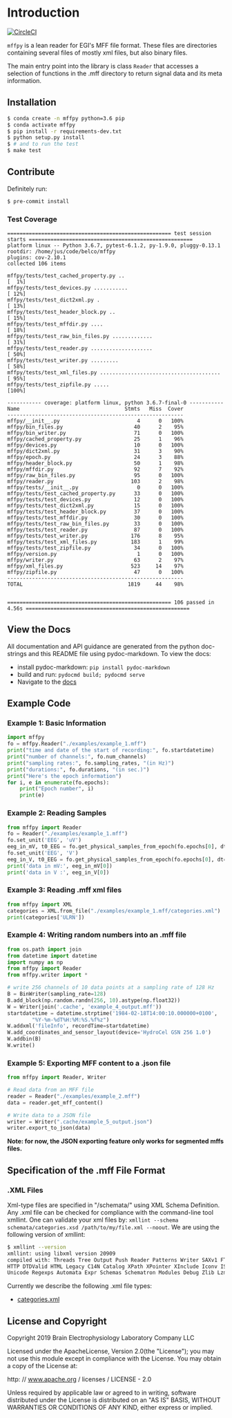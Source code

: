 # Introduction

[![CircleCI](https://circleci.com/gh/BEL-Public/mffpy.svg?style=svg)](https://circleci.com/gh/BEL-Public/mffpy)

`mffpy` is a lean reader for EGI's MFF file format.  These files are
directories containing several files of mostly xml files, but also binary
files.

The main entry point into the library is class `Reader` that accesses a
selection of functions in the .mff directory to return signal data and its meta
information.

## Installation

```bash
$ conda create -n mffpy python=3.6 pip
$ conda activate mffpy
$ pip install -r requirements-dev.txt
$ python setup.py install
$ # and to run the test
$ make test
```

## Contribute

Definitely run:
```bash
$ pre-commit install
```

### Test Coverage

```
===================================================== test session starts =====================================================
platform linux -- Python 3.6.7, pytest-6.1.2, py-1.9.0, pluggy-0.13.1
rootdir: /home/jus/code/belco/mffpy
plugins: cov-2.10.1
collected 106 items

mffpy/tests/test_cached_property.py ..                                                                                  [  1%]
mffpy/tests/test_devices.py ...........                                                                                 [ 12%]
mffpy/tests/test_dict2xml.py .                                                                                          [ 13%]
mffpy/tests/test_header_block.py ..                                                                                     [ 15%]
mffpy/tests/test_mffdir.py ....                                                                                         [ 18%]
mffpy/tests/test_raw_bin_files.py .............                                                                         [ 31%]
mffpy/tests/test_reader.py ....................                                                                         [ 50%]
mffpy/tests/test_writer.py .........                                                                                    [ 58%]
mffpy/tests/test_xml_files.py .......................................                                                   [ 95%]
mffpy/tests/test_zipfile.py .....                                                                                       [100%]

----------- coverage: platform linux, python 3.6.7-final-0 -----------
Name                                  Stmts   Miss  Cover
---------------------------------------------------------
mffpy/__init__.py                         4      0   100%
mffpy/bin_files.py                       40      2    95%
mffpy/bin_writer.py                      71      0   100%
mffpy/cached_property.py                 25      1    96%
mffpy/devices.py                         10      0   100%
mffpy/dict2xml.py                        31      3    90%
mffpy/epoch.py                           24      3    88%
mffpy/header_block.py                    50      1    98%
mffpy/mffdir.py                          92      7    92%
mffpy/raw_bin_files.py                   95      0   100%
mffpy/reader.py                         103      2    98%
mffpy/tests/__init__.py                   0      0   100%
mffpy/tests/test_cached_property.py      33      0   100%
mffpy/tests/test_devices.py              12      0   100%
mffpy/tests/test_dict2xml.py             15      0   100%
mffpy/tests/test_header_block.py         37      0   100%
mffpy/tests/test_mffdir.py               30      0   100%
mffpy/tests/test_raw_bin_files.py        33      0   100%
mffpy/tests/test_reader.py               87      0   100%
mffpy/tests/test_writer.py              176      8    95%
mffpy/tests/test_xml_files.py           183      1    99%
mffpy/tests/test_zipfile.py              34      0   100%
mffpy/version.py                          1      0   100%
mffpy/writer.py                          63      2    97%
mffpy/xml_files.py                      523     14    97%
mffpy/zipfile.py                         47      0   100%
---------------------------------------------------------
TOTAL                                  1819     44    98%


===================================================== 106 passed in 4.56s =====================================================
```

## View the Docs

All documentation and API guidance are generated from the python doc-strings
and this README file using pydoc-markdown.  To view the docs:

* install pydoc-markdown: `pip install pydoc-markdown`
* build and run:  `pydocmd build; pydocmd serve`
* Navigate to the [docs](http://localhost:8000)

## Example Code

### Example 1:  Basic Information

```python
import mffpy
fo = mffpy.Reader("./examples/example_1.mff")
print("time and date of the start of recording:", fo.startdatetime)
print("number of channels:", fo.num_channels)
print("sampling rates:", fo.sampling_rates, "(in Hz)")
print("durations:", fo.durations, "(in sec.)")
print("Here's the epoch information")
for i, e in enumerate(fo.epochs):
    print("Epoch number", i)
    print(e)
```

### Example 2: Reading Samples

```python
from mffpy import Reader
fo = Reader("./examples/example_1.mff")
fo.set_unit('EEG', 'uV')
eeg_in_mV, t0_EEG = fo.get_physical_samples_from_epoch(fo.epochs[0], dt=0.1)['EEG']
fo.set_unit('EEG', 'V')
eeg_in_V, t0_EEG = fo.get_physical_samples_from_epoch(fo.epochs[0], dt=0.1)['EEG']
print('data in mV:', eeg_in_mV[0])
print('data in V :', eeg_in_V[0])
```

### Example 3: Reading .mff xml files

```python
from mffpy import XML
categories = XML.from_file("./examples/example_1.mff/categories.xml")
print(categories['ULRN'])
```

### Example 4: Writing random numbers into an .mff file

```python
from os.path import join
from datetime import datetime
import numpy as np
from mffpy import Reader
from mffpy.writer import *

# write 256 channels of 10 data points at a sampling rate of 128 Hz
B = BinWriter(sampling_rate=128)
B.add_block(np.random.randn(256, 10).astype(np.float32))
W = Writer(join('.cache', 'example_4_output.mff'))
startdatetime = datetime.strptime('1984-02-18T14:00:10.000000+0100',
        "%Y-%m-%dT%H:%M:%S.%f%z")
W.addxml('fileInfo', recordTime=startdatetime)
W.add_coordinates_and_sensor_layout(device='HydroCel GSN 256 1.0')
W.addbin(B)
W.write()
```


### Example 5: Exporting MFF content to a .json file

```python
from mffpy import Reader, Writer

# Read data from an MFF file
reader = Reader("./examples/example_2.mff")
data = reader.get_mff_content()

# Write data to a JSON file
writer = Writer(".cache/example_5_output.json")
writer.export_to_json(data)
```
**Note: for now, the JSON exporting feature only works for segmented mffs files.**

## Specification of the .mff File Format

### .XML Files

Xml-type files are specified in "/schemata/" using XML Schema Definition.  Any
.xml file can be checked for compliance with the command-line tool xmllint.
One can validate your xml files by: `xmllint --schema schemata/categories.xsd
/path/to/my/file.xml --noout`.  We are using the following version of xmllint:

```bash
$ xmllint --version
xmllint: using libxml version 20909
compiled with: Threads Tree Output Push Reader Patterns Writer SAXv1 FTP
HTTP DTDValid HTML Legacy C14N Catalog XPath XPointer XInclude Iconv ISO8859X
Unicode Regexps Automata Expr Schemas Schematron Modules Debug Zlib Lzma
```

Currently we describe the following .xml file types:

- [categories.xml](schemata/categories.xsd)


## License and Copyright

Copyright 2019 Brain Electrophysiology Laboratory Company LLC

Licensed under the ApacheLicense, Version 2.0(the "License");
you may not use this module except in compliance with the License.
You may obtain a copy of the License at:

http: // www.apache.org / licenses / LICENSE - 2.0

Unless required by applicable law or agreed to in writing, software
distributed under the License is distributed on an
"AS IS" BASIS, WITHOUT WARRANTIES OR CONDITIONS OF
ANY KIND, either express or implied.
